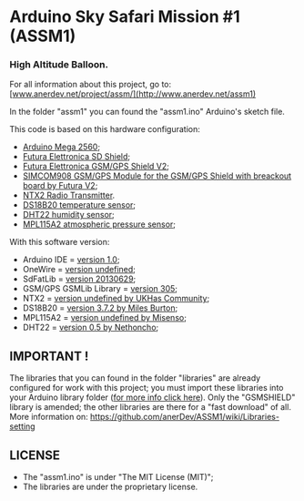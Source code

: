# Arduino Sky Safari Mission #1 (ASSM1) #
### High Altitude Balloon. ###

For all information about this project, go to: [www.anerdev.net/project/assm/](http://www.anerdev.net/assm1)

In the folder "assm1" you can found the "assm1.ino" Arduino's sketch file.

This code is based on this hardware configuration:
- [Arduino Mega 2560](http://arduino.cc/en/Main/ArduinoBoardMega2560);
- [Futura Elettronica SD Shield](https://www.futurashop.it/index.php?route=product/product&filter_name=arduino+sd&page=2&product_id=4723);
- [Futura Elettronica GSM/GPS Shield V2](https://www.futurashop.it/index.php?route=product/product&filter_name=gsm+shield&product_id=334);
- [SIMCOM908 GSM/GPS Module for the GSM/GPS Shield with breackout board by Futura V2](https://www.futurashop.it/index.php?route=product/product&filter_name=sim908&product_id=4022);
- [NTX2 Radio Transmitter](http://www.radiometrix.com/content/ntx2).
- [DS18B20 temperature sensor](http://www.adafruit.com/product/374);
- [DHT22 humidity sensor](http://www.adafruit.com/products/385);
- [MPL115A2 atmospheric pressure sensor](http://www.adafruit.com/products/992);

With this software version:
- Arduino IDE = [version 1.0](http://arduino.cc/en/Main/OldSoftwareReleases);
- OneWire = [version undefined](http://playground.arduino.cc/Learning/OneWire);
- SdFatLib = [version 20130629](https://code.google.com/p/sdfatlib/);
- GSM/GPS GSMLib Library = [version 305](http://www.gsmlib.org/download.html);
- NTX2 = [version undefined by UKHas Community](http://ukhas.org.uk/guides:linkingarduinotontx2);
- DS18B20 = [version 3.7.2 by Miles Burton](http://milesburton.com/Dallas_Temperature_Control_Library);
- MPL115A2 = [version undefined by Misenso](https://github.com/misenso/MPL115A2-Arduino-Library);
- DHT22 = [version 0.5 by Nethoncho](https://github.com/nethoncho/Arduino-DHT22);

## IMPORTANT ! ##

The libraries that you can found in the folder "libraries" are already configured for work with this project;
you must import these libraries into your Arduino library folder ([for more info click here](http://arduino.cc/en/Guide/Libraries)).
Only the "GSMSHIELD" library is amended; the other libraries are there for a "fast download" of all. 
More information on: https://github.com/anerDev/ASSM1/wiki/Libraries-setting

## LICENSE ##
- The "assm1.ino" is under "The MIT License (MIT)";
- The libraries are under the proprietary license.
